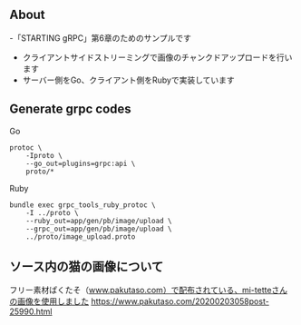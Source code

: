 ## About
-「STARTING gRPC」第6章のためのサンプルです
- クライアントサイドストリーミングで画像のチャンクドアップロードを行います
- サーバー側をGo、クライアント側をRubyで実装しています

## Generate grpc codes
Go
```
protoc \
	-Iproto \
	--go_out=plugins=grpc:api \
	proto/*
```

Ruby
```
bundle exec grpc_tools_ruby_protoc \
	-I ../proto \
	--ruby_out=app/gen/pb/image/upload \
	--grpc_out=app/gen/pb/image/upload \
	../proto/image_upload.proto
```

## ソース内の猫の画像について
フリー素材ぱくたそ（www.pakutaso.com）で配布されている、mi-tetteさんの画像を使用しました
https://www.pakutaso.com/20200203058post-25990.html
